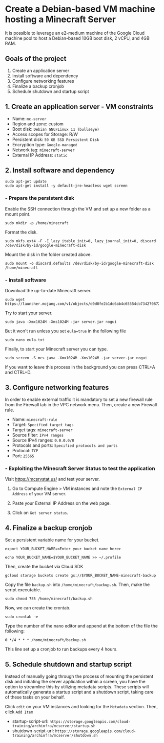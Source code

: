# Create a Debian-based VM machine hosting a Minecraft Server

It is possible to leverage an e2-medium machine of the Google Cloud machine pool to host a Debian-based 10GB boot disk, 2 vCPU, and 4GB RAM. 

## Goals of the project
1. Create an application server
2. Install software and dependency
3. Configure networking features
4. Finalize a backup cronjob
5. Schedule shutdown and startup script


## 1. Create an application server - VM constraints
- Name: `mc-server`
- Region and zone: custom
- Boot disk: `Debian GNU/Linux 11 (bullseye)`
- Access scopes for Storage: R/W
- Persistent disk: `50 GB SSD Persistent Disk` 
- Encryption type: `Google-managed` 
- Network tag: `minecraft-server`
- External IP Address: `static`

## 2. Install software and dependency

```shell
sudo apt-get update
sudo apt-get install -y default-jre-headless wget screen
```

### - Prepare the persistent disk

Enable the SSH connection through the VM and set up a new folder as a mount point.

```shell
sudo mkdir -p /home/minecraft
```
Format the disk.

```shell
sudo mkfs.ext4 -F -E lazy_itable_init=0, lazy_journal_init=0, discard /dev/disk/by-id/google-minecraft-disk
```

Mount the disk in the folder created above.

```shell
sudo mount -o discard,defaults /dev/disk/by-id/google-minecraft-disk /home/minecraft
```

### - Install software

Download the up-to-date Minecraft server. 

```shell
sudo wget https://launcher.mojang.com/v1/objects/d0d0fe2b1dc6ab4c65554cb734270872b72dadd6/server.jar
```
Try to start your server.

```shell
sudo java -Xmx1024M -Xms1024M -jar server.jar nogui
```
But it won't run unless you set `eula=true` in the following file

```shell
sudo nano eula.txt
```
Finally, to start your Minecraft server you can type.
```shell
sudo screen -S mcs java -Xmx1024M -Xms1024M -jar server.jar nogui
```
If you want to leave this process in the background you can press CTRL+A and CTRL+D. 

## 3. Configure networking features

In order to enable external traffic it is mandatory to set a new firewall rule from the Firewall tab in the VPC network menu. Then, create a new Firewall rule. 

- Name: `minecraft-rule`
- Target: `Specified target tags`
- Target tags: `minecraft-server`
- Source filter: `IPv4 ranges`
- Source IPv4 ranges: `0.0.0.0/0`
- Protocols and ports: `Specified protocols and ports`
- Protocol: `TCP`
- Port: `25565`

### - Exploiting the Minecraft Server Status to test the application
Visit https://mcsrvstat.us/ and test your server. 

1. Go to Compute Engine > VM instances and note the `External IP Address` of your VM server.
 

2. Paste your External IP Address on the web page. 
3. Click on `Get server status`. 

## 4. Finalize a backup cronjob

Set a persistent variable name for your bucket. 

```shell
export YOUR_BUCKET_NAME=<Enter your bucket name here>

echo YOUR_BUCKET_NAME=$YOUR_BUCKET_NAME >> ~/.profile
```

Then, create the bucket via Cloud SDK
```shell
gcloud storage buckets create gs://$YOUR_BUCKET_NAME-minecraft-backup
```

Copy the file `backup.sh` into `/home/minecraft/backup.sh`. Then, make the script executable. 

```shell
sudo chmod 755 /home/minecraft/backup.sh
```

Now, we can create the crontab. 
```shell
sudo crontab -e
```
Type the number of the nano editor and append at the bottom of the file the following: 

```shell
0 */4 * * * /home/minecraft/backup.sh
```

This line set up a cronjob to run backups every 4 hours.

## 5. Schedule shutdown and startup script

Instead of manually going through the process of mounting the persistent disk and initiating the server application within a screen, you have the option to streamline this by utilizing metadata scripts. These scripts will automatically generate a startup script and a shutdown script, taking care of these tasks on your behalf.

Click `edit` on your VM instances and looking for the `Metadata` section. Then, click `Add Item`

- startup-script-url: `https://storage.googleapis.com/cloud-training/archinfra/mcserver/startup.sh`
- shutdown-script-url: `https://storage.googleapis.com/cloud-training/archinfra/mcserver/shutdown.sh`